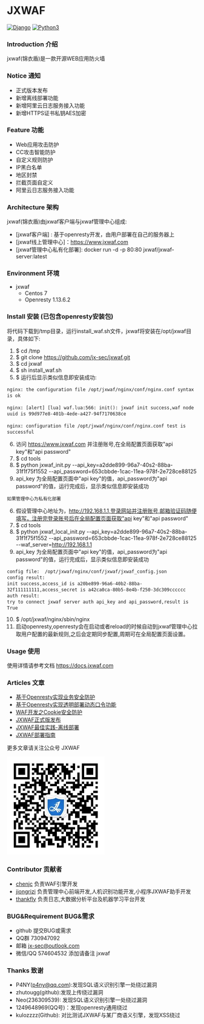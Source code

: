 # JXWAF


[![Django](https://img.shields.io/badge/centos-7-brightgreen.svg)](https://www.centos.org/)
[![Python3](https://img.shields.io/badge/openresty-1.13.6.2-brightgreen)](http://openresty.org/en/)

### Introduction 介绍

jxwaf(锦衣盾)是一款开源WEB应用防火墙

### Notice 通知
  - 正式版本发布
  - 新增离线部署功能
  - 新增阿里云日志服务接入功能
  - 新增HTTPS证书私钥AES加密
  
### Feature 功能
  - Web应用攻击防护
  - CC攻击智能防护
  - 自定义规则防护
  - IP黑白名单
  - 地区封禁
  - 拦截页面自定义
  - 阿里云日志服务接入功能

### Architecture 架构

jxwaf(锦衣盾)由jxwaf客户端与jxwaf管理中心组成:
  - [jxwaf客户端] : 基于openresty开发，由用户部署在自己的服务器上
  - [jxwaf线上管理中心]：https://www.jxwaf.com
  - [jxwaf管理中心私有化部署]: docker run -d -p 80:80 jxwaf/jxwaf-server:latest


### Environment 环境

  - jxwaf 
    - Centos 7
    - Openresty 1.13.6.2

###  Install 安装 (已包含openresty安装包)
将代码下载到/tmp目录，运行install_waf.sh文件，jxwaf将安装在/opt/jxwaf目录，具体如下:

   1. $ cd /tmp
   2. $ git clone https://github.com/jx-sec/jxwaf.git
   3. $ cd jxwaf
   4. $ sh install_waf.sh 
   5. $ 运行后显示类似信息即安装成功: 
   

```
nginx: the configuration file /opt/jxwaf/nginx/conf/nginx.conf syntax is ok

nginx: [alert] [lua] waf.lua:566: init(): jxwaf init success,waf node uuid is 99d977e8-401b-4ede-a427-94f7170638ce

nginx: configuration file /opt/jxwaf/nginx/conf/nginx.conf test is successful
```


   6. 访问 https://www.jxwaf.com 并注册账号,在全局配置页面获取"api key"和"api password"
   7. $ cd tools
   8. $ python jxwaf_init.py --api_key=a2dde899-96a7-40s2-88ba-31f1f75f1552 --api_password=653cbbde-1cac-11ea-978f-2e728ce88125
   9. api_key 为全局配置页面中"api key"的值，api_password为"api password"的值，运行完成后，显示类似信息即安装成功
   

```
如果管理中心为私有化部署

```
   6. 假设管理中心地址为，http://192.168.1.1,登录网站并注册账号,邮箱验证码随便填写，注册完登录账号后在全局配置页面获取"api key"和"api password"
   7. $ cd tools
   8. $ python jxwaf_local_init.py --api_key=a2dde899-96a7-40s2-88ba-31f1f75f1552 --api_password=653cbbde-1cac-11ea-978f-2e728ce88125 --waf_server=http://192.168.1.1
   9. api_key 为全局配置页面中"api key"的值，api_password为"api password"的值，运行完成后，显示类似信息即安装成功
```
config file:  /opt/jxwaf/nginx/conf/jxwaf/jxwaf_config.json
config result:
init success,access_id is a20be899-96a6-40b2-88ba-32f111111111,access_secret is a42ca0ca-80b5-8e4b-f250-3dc309cccccc
auth result:
try to connect jxwaf server auth api_key and api_password,result is True
```
   10. $ /opt/jxwaf/nginx/sbin/nginx
   11. 启动openresty,openresty会在启动或者reload的时候自动到jxwaf管理中心拉取用户配置的最新规则,之后会定期同步配置,周期可在全局配置页面设置。
  

### Usage 使用
使用详情请参考文档
https://docs.jxwaf.com


### Articles 文章
   * [基于Openresty实现业务安全防护 ](http://www.freebuf.com/vuls/150571.html)
   * [基于Openresty实现透明部署动态口令功能](http://www.freebuf.com/articles/network/150959.html)
   * [WAF开发之Cookie安全防护  ](http://www.freebuf.com/articles/web/164232.html) 
   * [JXWAF正式版发布](https://mp.weixin.qq.com/s/EWbWXJoUlcKlu3vTDDDYuQ)
   * [JXWAF最佳实践-离线部署](https://mp.weixin.qq.com/s/3Q8FvAd9Lx7DLvrttE8xkw)
   * [JXWAF部署指南](https://mp.weixin.qq.com/s/7WXUQRCnq4-_hUXS1kmlZQ)

更多文章请关注公众号 JXWAF

![](img/qrcode.jpg)
    

### Contributor 贡献者
- [chenjc](https://github.com/jx-sec) 负责WAF引擎开发
- [jiongrizi](https://github.com/jiongrizi) 负责管理中心前端开发,人机识别功能开发,小程序JXWAF助手开发
- [thankfly](https://github.com/thankfly)   负责日志,大数据分析平台及机器学习平台开发


### BUG&Requirement BUG&需求

- github 提交BUG或需求
- QQ群 730947092
- 邮箱 jx-sec@outlook.com
- 微信/QQ 574604532 添加请备注 jxwaf

### Thanks 致谢
 - P4NY(p4ny@qq.com):发现SQL语义识别引擎一处绕过漏洞  
 - zhutougg(github):发现上传绕过漏洞
 - Neo(236309539): 发现SQL语义识别引擎一处绕过漏洞
 - 1249648969(QQ号)：发现openresty通用绕过
 - kulozzzz(Github): 对比测试JXWAF与某厂商语义引擎，发现XSS绕过
